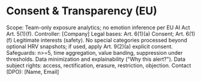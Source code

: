 # Consent & Transparency (EU)
Scope: Team-only exposure analytics; no emotion inference per EU AI Act Art. 5(1)(f).
Controller: [Company]
Legal bases: Art. 6(1)(a) Consent; Art. 6(1)(f) Legitimate interests (safety). No special categories processed beyond optional HRV snapshots; if used, apply Art. 9(2)(a) explicit consent.
Safeguards: n>=5, time aggregation, value banding, suppression under thresholds. Data minimization and explainability ("Why this alert?").
Data subject rights: access, rectification, erasure, restriction, objection.
Contact (DPO): [Name, Email] 